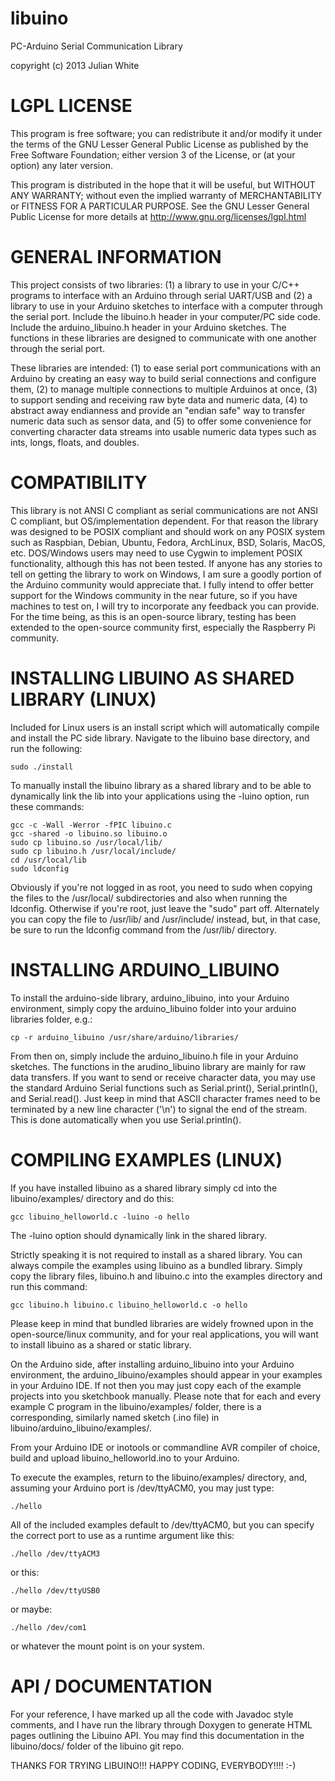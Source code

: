 libuino
=======

PC-Arduino Serial Communication Library

copyright (c) 2013 Julian White


LGPL LICENSE
============
This program is free software; you can redistribute it and/or
modify it under the terms of the GNU Lesser General Public License
as published by the Free Software Foundation; either version 3 of
the License, or (at your option) any later version.

This program is distributed in the hope that it will be useful, but
WITHOUT ANY WARRANTY; without even the implied warranty of
MERCHANTABILITY or FITNESS FOR A PARTICULAR PURPOSE. See the GNU
Lesser General Public License for more details at
http://www.gnu.org/licenses/lgpl.html


GENERAL INFORMATION
===================
This project consists of two libraries: (1) a library to use in
your C/C++ programs to interface with an Arduino through serial
UART/USB and (2) a library to use in your Arduino sketches to
interface with a computer through the serial port.  Include the
libuino.h header in your computer/PC side code.  Include the
arduino_libuino.h header in your Arduino sketches.  The functions
in these libraries are designed to communicate with one another
through the serial port.

These libraries are intended: (1) to ease serial port communications
with an Arduino by creating an easy way to build serial connections
and configure them, (2) to manage multiple connections to multiple
Arduinos at once, (3) to support sending and receiving raw byte data
and numeric data, (4) to abstract away endianness and provide an 
"endian safe" way to transfer numeric data such as sensor data,
and (5) to offer some convenience for converting character data
streams into usable numeric data types such as ints, longs, floats,
and doubles.


COMPATIBILITY
=============
This library is not ANSI C compliant as serial communications are
not ANSI C compliant, but OS/implementation dependent.  For that
reason the library was designed to be POSIX compliant and should 
work on any POSIX system such as Raspbian, Debian, Ubuntu, Fedora,
ArchLinux, BSD, Solaris, MacOS, etc.  DOS/Windows users may need
to use Cygwin to implement POSIX functionality, although this has
not been tested.  If anyone has any stories to tell on getting the
library to work on Windows, I am sure a goodly portion of the 
Arduino community would appreciate that.  I fully intend to offer
better support for the Windows community in the near future, so if
you have machines to test on, I will try to incorporate any feedback
you can provide.  For the time being, as this is an open-source
library, testing has been extended to the open-source community
first, especially the Raspberry Pi community.


INSTALLING LIBUINO AS SHARED LIBRARY (LINUX)
============================================
Included for Linux users is an install script which
will automatically compile and install the PC side library.
Navigate to the libuino base directory, and run the following:

	sudo ./install

To manually install the libuino library as a shared library
and to be able to dynamically link the lib into your
applications using the -luino option, run these commands:

	gcc -c -Wall -Werror -fPIC libuino.c
	gcc -shared -o libuino.so libuino.o
	sudo cp libuino.so /usr/local/lib/
	sudo cp libuino.h /usr/local/include/
	cd /usr/local/lib
	sudo ldconfig

Obviously if you're not logged in as root, you need to sudo
when copying the files to the /usr/local/ subdirectories and
also when running the ldconfig.  Otherwise if you're root,
just leave the "sudo" part off. Alternately you can copy the
file to /usr/lib/ and /usr/include/ instead, but, in that case,
be sure to run the ldconfig command from the /usr/lib/ directory.


INSTALLING ARDUINO_LIBUINO
==========================
To install the arduino-side library, arduino_libuino, into your
Arduino environment, simply copy the arduino_libuino folder into
your arduino libraries folder, e.g.:

	cp -r arduino_libuino /usr/share/arduino/libraries/

From then on, simply include the arduino_libuino.h file in your
Arduino sketches.  The functions in the arudino_libuino library
are mainly for raw data transfers.  If you want to send or receive
character data, you may use the standard Arduino Serial functions
such as Serial.print(), Serial.println(), and Serial.read().
Just keep in mind that ASCII character frames need to be terminated
by a new line character ('\n') to signal the end of the stream.
This is done automatically when you use Serial.println().


COMPILING EXAMPLES (LINUX)
==========================
If you have installed libuino as a shared library simply 
cd into the libuino/examples/ directory and do this:

	gcc libuino_helloworld.c -luino -o hello

The -luino option should dynamically link in the shared library.

Strictly speaking it is not required to install as a shared library.
You can always compile the examples using libuino as a bundled
library. Simply copy the library files, libuino.h and libuino.c
into the examples directory and run this command:

	gcc libuino.h libuino.c libuino_helloworld.c -o hello

Please keep in mind that bundled libraries are widely frowned upon
in the open-source/linux community, and for your real applications,
you will want to install libuino as a shared or static library.
	
On the Arduino side, after installing arduino_libuino into your
Arduino environment, the arduino_libuino/examples should appear
in your examples in your Arduino IDE.  If not then you may just
copy each of the example projects into you sketchbook manually.
Please note that for each and every example C program in the 
libuino/examples/ folder, there is a corresponding, similarly
named sketch (.ino file) in libuino/arduino_libuino/examples/.

From your Arduino IDE or inotools or commandline AVR compiler of
choice, build and upload libuino_helloworld.ino to your Arduino.

To execute the examples, return to the libuino/examples/ directory,
and, assuming your Arduino port is /dev/ttyACM0, you may just type:

	./hello

All of the included examples default to /dev/ttyACM0, but you can
specify the correct port to use as a runtime argument like this:

	./hello /dev/ttyACM3

or this:

	./hello /dev/ttyUSB0
	
or maybe:

	./hello /dev/com1
	
or whatever the mount point is on your system.


API / DOCUMENTATION
===================
For your reference, I have marked up all the code with Javadoc
style comments, and I have run the library through Doxygen to
generate HTML pages outlining the Libuino API.  You may find this
documentation in the libuino/docs/ folder of the libuino git repo.

THANKS FOR TRYING LIBUINO!!!
HAPPY CODING, EVERYBODY!!!! :-)


